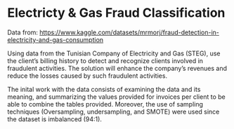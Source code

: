 # Electricty & Gas Fraud Classification

Data from: https://www.kaggle.com/datasets/mrmorj/fraud-detection-in-electricity-and-gas-consumption

Using data from the Tunisian Company of Electricity and Gas (STEG), use the client’s billing history to detect and recognize clients involved in fraudulent activities.
The solution will enhance the company’s revenues and reduce the losses caused by such fraudulent activities.

The inital work with the data consists of examining the data and its meaning, and summarizing the values provided for invoices per client to be able to combine the tables provided. Moreover, the use of sampling techniques (Oversampling, undersampling, and SMOTE) were used since the dataset is imbalanced (94:1).
